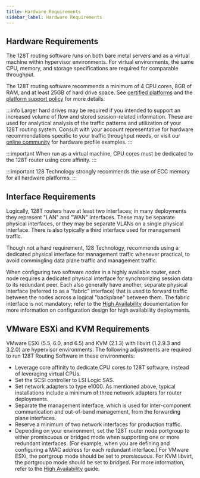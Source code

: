 ```yaml
---
title: Hardware Requirements
sidebar_label: Hardware Requirements
---
```

## Hardware Requirements
The 128T routing software runs on both bare metal servers and as a virtual machine within hypervisor environments. For virtual environments, the same CPU, memory, and storage specifications are required for comparable throughput.

The 128T routing software recommends a minimum of 4 CPU cores, 8GB of RAM, and at least 25GB of hard drive space. See [certified platforms](about_certified_platforms.mdx) and the [platform support policy](about_supported_platforms.md) for more details.

:::info
Larger hard drives may be required if you intended to support an increased volume of flow and stored session-related information. These are used for analytical analysis of the traffic patterns and utilization of your 128T routing system. Consult with your account representative for hardware recommendations specific to your traffic throughput needs, or visit our [online community](https://community.128technology.com/) for hardware profile examples.
:::

:::important
When run as a virtual machine, CPU cores must be dedicated to the 128T router using core affinity.
:::

:::important
128 Technology strongly recommends the use of ECC memory for all hardware platforms.
:::

## Interface Requirements
Logically, 128T routers have at least two interfaces; in many deployments they represent "LAN" and "WAN" interfaces. These may be separate physical interfaces, or they may be separate VLANs on a single physical interface. There is also typically a third interface used for management traffic.

Though not a hard requirement, 128 Technology, recommends using a dedicated physical interface for management traffic whenever practical, to avoid commingling data plane traffic and management traffic.

When configuring two software _nodes_ in a highly available router, each node requires a dedicated physical interface for synchronizing session data to its redundant peer. Each also generally have another, separate physical interface (referred to as a "fabric" interface) that is used to forward traffic between the nodes across a logical "backplane" between them. The fabric interface is not mandatory; refer to the [High Availability](config_ha.md) documentation for more information on configuration design for high availability deployments.

## VMware ESXi and KVM Requirements
VMware ESXi (5.5, 6.0, and 6.5) and KVM (2.1.3) with libvirt (1.2.9.3 and 3.2.0) are hypervisor environments. The following adjustments are required to run 128T Routing Software in these environments: 
- Leverage core affinity to dedicate CPU cores to 128T software, instead of leveraging virtual CPUs.
- Set the SCSI controller to LSI Logic SAS.
- Set network adapters to type e1000. As mentioned above, typical installations include a minimum of three network adapters for router deployments.
- Separate the management interface, which is used for inter-component communication and out-of-band management, from the forwarding plane interfaces. 
- Reserve a minimum of two network interfaces for production traffic.
- Depending on your environment, set the 128T router node portgroup to either promiscuous or bridged mode when supporting one or more redundant interfaces. (For example, when you are defining and configuring a MAC address for each redundant interface.) For VMware ESXi, the portgroup mode should be set to _promiscuous_. For KVM libvirt, the portgroupo mode should be set to _bridged_. For more information, refer to the [High Availability](config_ha.md) guide.